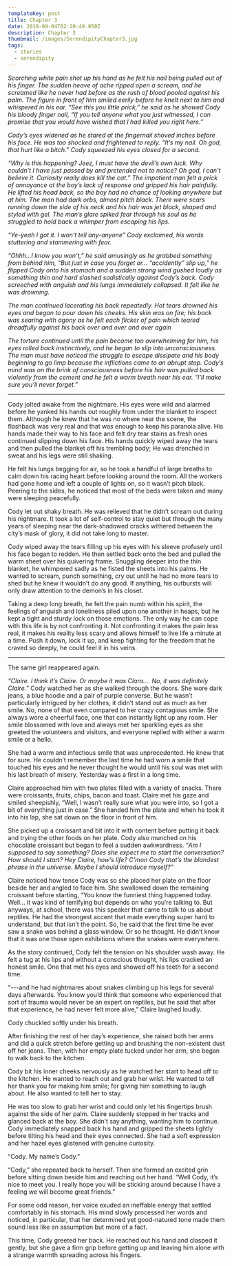 ```yaml
---
templateKey: post
title: Chapter 3
date: 2018-09-04T02:20:49.050Z
description: Chapter 3
thumbnail: /images/SerendipityChapter3.jpg
tags:
  - stories
  - serendipity
---
```

_Scorching white pain shot up his hand as he felt his nail being pulled out of his finger. The sudden heave of ache ripped open a scream, and he screamed like he never had before as the rush of blood pooled against his palm. The figure in front of him smiled eerily before he knelt next to him and whispered in his ear. “See this you little prick,” he said as he showed Cody his bloody finger nail, “If you tell anyone what you just witnessed, I can promise that you would have wished that I had killed you right here.”_

_Cody’s eyes widened as he stared at the fingernail shoved inches before his face. He was too shocked and frightened to reply. “It’s my nail. Oh god, that hurt like a bitch.” Cody squeezed his eyes closed for a second._

_“Why is this happening? Jeez, I must have the devil’s own luck. Why couldn’t I have just passed by and pretended not to notice? Oh god, I can’t believe it. Curiosity really does kill the cat.” The impatient man felt a prick of annoyance at the boy’s lack of response and gripped his hair painfully. He lifted his head back, so the boy had no chance of looking anywhere but at him. The man had dark orbs, almost pitch black. There were scars running down the side of his neck and his hair was jet black, shaped and styled with gel._ _The man’s glare spiked fear through his soul as he struggled to hold back a whimper from escaping his lips._

_“Ye-yeah I got it. I won’t tell any-anyone” Cody exclaimed, his words stuttering and stammering with fear._

_“Ohhh…I know you won’t,” he said amusingly as he grabbed something from behind him, “But just in case you forget or... “accidently” slip up,” he flipped Cody onto his stomach and a sudden strong wind gushed loudly as something thin and hard slashed sadistically against Cody’s back. Cody screeched with anguish and his lungs immediately collapsed. It felt like he was drowning._

_The man continued lacerating his back repeatedly. Hot tears drowned his eyes and began to pour down his cheeks. His skin was on fire; his back was searing with agony as he felt each flicker of pain which teared dreadfully against his back over and over and over again_

_The torture continued until the pain became too overwhelming for him, his eyes rolled back instinctively, and he began to slip into unconsciousness. The man must have noticed the struggle to escape dissipate and his body beginning to go limp because the inflictions came to an abrupt stop. Cody’s mind was on the brink of consciousness before his hair was pulled back violently from the cement and he felt a warm breath near his ear. “I’ll make sure you’ll never forget.”_

<hr>

Cody jolted awake from the nightmare. His eyes were wild and alarmed before he yanked his hands out roughly from under the blanket to inspect them. Although he knew that he was no where near the scene, the flashback was very real and that was enough to keep his paranoia alive. His hands made their way to his face and felt dry tear stains as fresh ones continued slipping down his face. His hands quickly wiped away the tears and then pulled the blanket off his trembling body; He was drenched in sweat and his legs were still shaking.

He felt his lungs begging for air, so he took a handful of large breaths to calm down his racing heart before looking around the room. All the workers had gone home and left a couple of lights on, so it wasn’t pitch black. Peering to the sides, he noticed that most of the beds were taken and many were sleeping peacefully.

Cody let out shaky breath. He was relieved that he didn’t scream out during his nightmare. It took a lot of self-control to stay quiet but through the many years of sleeping near the dark-shadowed cracks withered between the city’s mask of glory, it did not take long to master.

Cody wiped away the tears filling up his eyes with his sleeve profusely until his face began to redden. He then settled back onto the bed and pulled the warm sheet over his quivering frame. Snuggling deeper into the thin blanket, he whimpered sadly as he fisted the sheets into his palms. He wanted to scream, punch something, cry out until he had no more tears to shed but he knew it wouldn’t do any good. If anything, his outbursts will only draw attention to the demon’s in his closet.

Taking a deep long breath, he felt the pain numb within his spirit, the feelings of anguish and loneliness piled upon one another in heaps, but he kept a tight and sturdy lock on those emotions. The only way he can cope with this life is by not confronting it. Not confronting it makes the pain less real, it makes his reality less scary and allows himself to live life a minute at a time. Push it down, lock it up, and keep fighting for the freedom that he craved so deeply, he could feel it in his veins.

<hr>

The same girl reappeared again.

_“Claire. I think it’s Claire. Or maybe it was Clara…. No, it was definitely Claire.”_ Cody watched her as she walked through the doors. She wore dark jeans, a blue hoodie and a pair of purple converse. But he wasn’t particularly intrigued by her clothes, it didn’t stand out as much as her smile. No, none of that even compared to her crazy contagious smile. She always wore a cheerful face, one that can instantly light up any room. Her smile blossomed with love and always met her sparkling eyes as she greeted the volunteers and visitors, and everyone replied with either a warm smile or a hello.

She had a warm and infectious smile that was unprecedented. He knew that for sure. He couldn’t remember the last time he had worn a smile that touched his eyes and he never thought he would until his soul was met with his last breath of misery. Yesterday was a first in a long time.

Claire approached him with two plates filled with a variety of snacks. There were croissants, fruits, chips, bacon and toast. Claire met his gaze and smiled sheepishly, “Well, I wasn’t really sure what you were into, so I got a bit of everything just in case.” She handed him the plate and when he took it into his lap, she sat down on the floor in front of him.

She picked up a croissant and bit into it with content before putting it back and trying the other foods on her plate. Cody also munched on his chocolate croissant but began to feel a sudden awkwardness. “_Am I supposed to say something? Does she expect me to start the conversation? How should I start? Hey Claire, how’s life? C’mon Cody that’s the blandest phrase in the universe. Maybe I should introduce myself?”_

Claire noticed how tense Cody was so she placed her plate on the floor beside her and angled to face him. She swallowed down the remaining croissant before starting, “You know the funniest thing happened today. Well... it was kind of terrifying but depends on who you’re talking to. But anyways, at school, there was this speaker that came to talk to us about reptiles. He had the strongest accent that made everything super hard to understand, but that isn’t the point. So, he said that the first time he ever saw a snake was behind a glass window. Or so he thought. He didn’t know that it was one those open exhibitions where the snakes were everywhere.

As the story continued, Cody felt the tension on his shoulder wash away. He felt a tug at his lips and without a conscious thought, his lips cracked an honest smile. One that met his eyes and showed off his teeth for a second time.

“---and he had nightmares about snakes climbing up his legs for several days afterwards. You know you’d think that someone who experienced that sort of trauma would never be an expert on reptiles, but he said that after that experience, he had never felt more alive,” Claire laughed loudly.

Cody chuckled softly under his breath.

After finishing the rest of her day’s experience, she raised both her arms and did a quick stretch before getting up and brushing the non-existent dust off her jeans. Then, with her empty plate tucked under her arm, she began to walk back to the kitchen.

Cody bit his inner cheeks nervously as he watched her start to head off to the kitchen. He wanted to reach out and grab her wrist. He wanted to tell her thank you for making him smile; for giving him something to laugh about. He also wanted to tell her to stay.

He was too slow to grab her wrist and could only let his fingertips brush against the side of her palm. Claire suddenly stopped in her tracks and glanced back at the boy. She didn’t say anything, wanting him to continue. Cody immediately snapped back his hand and gripped the sheets lightly before tilting his head and their eyes connected. She had a soft expression and her hazel eyes glistened with genuine curiosity.

“Cody. My name’s Cody.”

“Cody,” she repeated back to herself. Then she formed an excited grin before sitting down beside him and reaching out her hand. “Well Cody, it’s nice to meet you. I really hope you will be sticking around because I have a feeling we will become great friends.”

For some odd reason, her voice exuded an ineffable energy that settled comfortably in his stomach. His mind slowly processed her words and noticed, in particular, that her determined yet good-natured tone made them sound less like an assumption but more of a fact.

This time, Cody greeted her back. He reached out his hand and clasped it gently, but she gave a firm grip before getting up and leaving him alone with a strange warmth spreading across his fingers.
